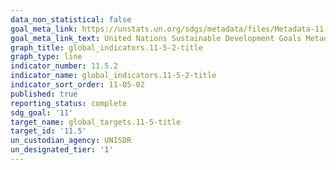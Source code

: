 ```yaml
---
data_non_statistical: false
goal_meta_link: https://unstats.un.org/sdgs/metadata/files/Metadata-11-05-02.pdf
goal_meta_link_text: United Nations Sustainable Development Goals Metadata (pdf 2066kB)
graph_title: global_indicators.11-5-2-title
graph_type: line
indicator_number: 11.5.2
indicator_name: global_indicators.11-5-2-title
indicator_sort_order: 11-05-02
published: true
reporting_status: complete
sdg_goal: '11'
target_name: global_targets.11-5-title
target_id: '11.5'
un_custodian_agency: UNISDR
un_designated_tier: '1'
---
```

